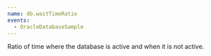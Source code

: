 ```yaml
---
name: db.waitTimeRatio
events:
  - OracleDatabaseSample
---
```


Ratio of time where the database is active and when it is not active.